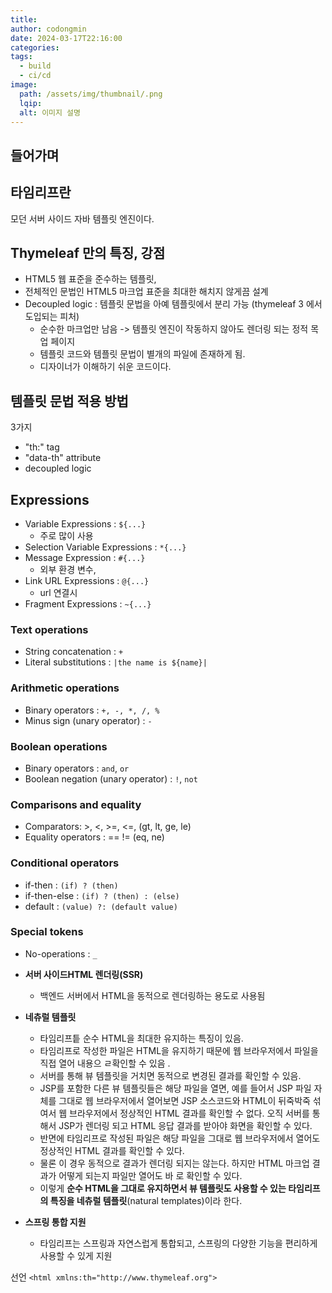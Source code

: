 ```yaml
---
title: 
author: codongmin
date: 2024-03-17T22:16:00
categories: 
tags:
  - build
  - ci/cd
image:
  path: /assets/img/thumbnail/.png
  lqip: 
  alt: 이미지 설명
---
```


## 들어가며


## 타임리프란 

모던 서버 사이드 자바 템플릿 엔진이다. 


## Thymeleaf 만의 특징, 강점

- HTML5 웹 표준을 준수하는 템플릿, 
- 전체적인 문법인 HTML5 마크업 표준을 최대한 해치지 않게끔 설계 
- Decoupled logic : 템플릿 문법을 아예 템플릿에서 분리 가능  (thymeleaf 3 에서 도입되는 피처) 
	- 순수한 마크업만 남음 -> 템플릿 엔진이 작동하지 않아도 렌더링 되는 정적 목업 페이지 
	- 템플릿 코드와 템플릿 문법이 별개의 파일에 존재하게 됨.
	- 디자이너가 이해하기 쉬운 코드이다.

## 템플릿 문법 적용 방법

3가지 
- "th:" tag
- "data-th" attribute
- decoupled logic

## Expressions
- Variable Expressions : `${...}`
	- 주로 많이 사용 
- Selection Variable Expressions : `*{...}`
- Message Expression : `#{...}`
	- 외부 환경 변수, 
- Link URL Expressions : `@{...}`
	- url 연결시
- Fragment Expressions : `~{...}`


### Text operations 
- String concatenation : `+`
- Literal substitutions : `|the name is ${name}|`

### Arithmetic operations 
- Binary operators : `+, -, *, /, %`
- Minus sign (unary operator) : `-` 

### Boolean operations 
- Binary operators : `and`, `or` 
- Boolean negation (unary operator) : `!`, `not`

### Comparisons and equality
- Comparators:  >, <, >=, <=, (gt, lt, ge, le)
- Equality operators : == != (eq, ne)

### Conditional operators 
- if-then : `(if) ? (then)`
- if-then-else : `(if) ? (then) : (else)`
- default : `(value) ?: (default value)`

### Special tokens
- No-operations : `_`







- **서버 사이드HTML 렌더링(SSR)**
	- 백엔드 서버에서 HTML을 동적으로 렌더링하는 용도로 사용됨
- **네츄럴 템플릿** 
	- 타임리프틑 순수 HTML을 최대한 유지하는 특징이 있음. 
	- 타임리프로 작성한 파일은 HTML을 유지하기 때문에 웹 브라우저에서 파일을 직접 열어 내용으 ㄹ확인할 수 있음 .
	- 서버를 통해 뷰 템플릿을 거치면 동적으로 변경된 결과를 확인할 수 있음. 
	- JSP를 포함한 다른 뷰 템플릿들은 해당 파일을 열면, 예를 들어서 JSP 파일 자체를 그대로 웹 브라우저에서 열어보면 JSP 소스코드와 HTML이 뒤죽박죽 섞여서 웹 브라우저에서 정상적인 HTML 결과를 확인할 수 없다. 오직 서버를 통 해서 JSP가 렌더링 되고 HTML 응답 결과를 받아야 화면을 확인할 수 있다.  
	- 반면에 타임리프로 작성된 파일은 해당 파일을 그대로 웹 브라우저에서 열어도 정상적인 HTML 결과를 확인할 수 있다. 
	- 물론 이 경우 동적으로 결과가 렌더링 되지는 않는다. 하지만 HTML 마크업 결과가 어떻게 되는지 파일만 열어도 바 로 확인할 수 있다.  
	- 이렇게 **순수 HTML을 그대로 유지하면서 뷰 템플릿도 사용할 수 있는 타임리프의 특징을 네츄럴 템플릿**(natural templates)이라 한다.
- **스프링 통합 지원**
	- 타임리프는 스프링과 자연스럽게 통합되고, 스프링의 다양한 기능을 편리하게 사용할 수 있게 지원


선언 
`<html xmlns:th="http://www.thymeleaf.org">`